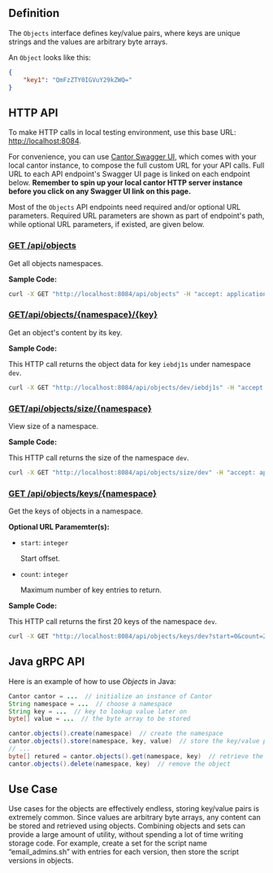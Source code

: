 ## Definition

The `Objects` interface defines key/value pairs, where keys are unique strings and the values are arbitrary byte arrays.

An `Object` looks like this:

```json
{
	"key1": "QmFzZTY0IGVuY29kZWQ="
}
```

## HTTP API

To make HTTP calls in local testing environment, use this base URL: [http://localhost:8084](http://localhost:8084).

For convenience, you can use [Cantor Swagger UI](http://localhost:8084), which comes with your local cantor instance, to compose the full custom URL for your API calls. Full URL to each API endpoint's Swagger UI page is linked on each endpoint below. **Remember to spin up your local cantor HTTP server instance before you click on any Swagger UI link on this page.**

Most of the `Objects` API endpoints need required and/or optional URL parameters. Required URL parameters are shown as part of endpoint's path, while optional URL parameters, if existed, are given below.


### [GET /api/objects](http://localhost:8084/#/Objects%20Resource/getNamespaces_1)

Get all objects namespaces.

**Sample Code:**

```bash
curl -X GET "http://localhost:8084/api/objects" -H "accept: application/json"
```

### [GET ​/api​/objects​/{namespace}​/{key}](http://localhost:8084/#/Objects%20Resource/getByKey)

Get an object's content by its key.

**Sample Code:**

This HTTP call returns the object data for key `iebdj1s` under namespace `dev`.

```bash
curl -X GET "http://localhost:8084/api/objects/dev/iebdj1s" -H "accept: application/json"
```

### [GET ​/api​/objects​/size​/{namespace}](http://localhost:8084/#/Objects%20Resource/size)

View size of a namespace.

**Sample Code:**

This HTTP call returns the size of the namespace `dev`.

```bash
curl -X GET "http://localhost:8084/api/objects/size/dev" -H "accept: application/json"
```

### [GET /api​/objects​/keys​/{namespace}](http://localhost:8084/#/Objects%20Resource/keys)

Get the keys of objects in a namespace.

**Optional URL Paramemter(s):**

- `start`: `integer`

	Start offset.

- `count`: `integer`

	Maximum number of key entries to return.

**Sample Code:**

This HTTP call returns the first 20 keys of the namespace `dev`.

```bash
curl -X GET "http://localhost:8084/api/objects/keys/dev?start=0&count=20" -H "accept: application/json"
```

## Java gRPC API

Here is an example of how to use *Objects* in Java:

```java
Cantor cantor = ...  // initialize an instance of Cantor
String namespace = ...  // choose a namespace
String key = ...  // key to lookup value later on
byte[] value = ...  // the byte array to be stored

cantor.objects().create(namespace)  // create the namespace 
cantor.objects().store(namespace, key, value)  // store the key/value pair in the namespace
// ...
byte[] retured = cantor.objects().get(namespace, key)  // retrieve the object 
cantor.objects().delete(namespace, key)  // remove the object 
```
## Use Case

Use cases for the objects are effectively endless, storing key/value pairs is extremely common. Since values are arbitrary byte arrays, any content can be stored and retrieved using objects. Combining objects and sets can provide a large amount of utility, without spending a lot of time writing storage code. For example, create a set for the script name “email_admins.sh” with entries for each version, then store the script versions in objects.
